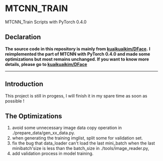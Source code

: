 # MTCNN_TRAIN
MTCNN_Train Scripts with PyTorch 0.4.0  

## Declaration
**The source code in this repository is mainly from [kuaikuaikim/DFace](https://github.com/kuaikuaikim/DFace).** 
**I reimplemented the part of MTCNN with PyTorch 0.4.0 and made some optimizations but most remains unchanged. If you want to know more details, please go to [kuaikuaikim/DFace](https://github.com/kuaikuaikim/DFace)** 

---
## Introduction 

This project is still in progess, I will finish it in my spare time as soon as possible !

## The Optimizations 
1. avoid some unnecessary image data copy operation in ./prepare_data/gen_xx_data.py.
2. when generating the training imglist, split some for validation set.
3. fix the bug that data_loader can't load the last mini_batch when the last minibatch'size is less than the batch_size in ./tools/image_reader.py, 
4. add validation process in model training.





